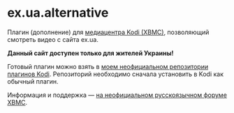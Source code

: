 ex.ua.alternative
===

Плагин (дополнение) для [медиацентра Kodi (XBMC)](http://kodi.tv), позволяющий смотреть видео с сайта ex.ua.

**Данный сайт доступен только для жителей Украины!**

Готовый плагин можно взять в [моем неофициальном репозитории плагинов Kodi](https://romanvm.github.io/kodi_repo/repo/repository.romanvm/repository.romanvm-2.0.0.zip). Репозиторий необходимо сначала установить в Kodi
как обычный плагин.

Информация и поддержка — [на неофициальном русскоязычном форуме XBMC](http://xbmc.ru/forum/showthread.php?t=4291).
